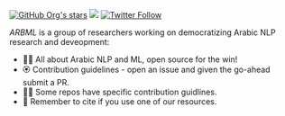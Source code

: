 <a href="https://github.com/arbml"><img alt="GitHub Org's stars" src="https://img.shields.io/github/stars/arbml?style=social"></a> <a href="https://discord.gg/aN2vaec9nV"><img src="https://img.shields.io/discord/980361830390169630?logo=discord&style=social"></a>  <a href="https://twitter.com/arabicml2"><img alt="Twitter Follow" src="https://img.shields.io/twitter/follow/arabicml2?style=social"></a>



*ARBML* is a group of researchers working on democratizing Arabic NLP research and deveopment: 
- 🙋‍♀️ All about Arabic NLP and ML, open source for the win!
- 🏵️ Contribution guidelines - open an issue and given the go-ahead submit a PR.
- 👩‍💻 Some repos have specific contribution guidlines.
- 📝 Remember to cite if you use one of our resources.

